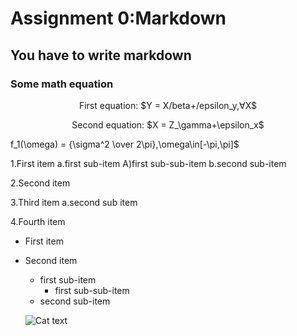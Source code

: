 # Assignment 0:Markdown

## You have to write markdown

### Some math equation 
<p align="center">First equation: $Y = X/beta+/epsilon_y,&forall;X$

<p align="center">Second equation: $X = Z_\gamma+\epsilon_x$

<o align="center">f_1(\omega) = {\sigma^2 \over 2\pi},\omega\in[-\pi,\pi]$

1.First item a.first sub-item A)first sub-sub-item b.second sub-item

2.Second item

3.Third item a.second sub item

4.Fourth item

* First item

* Second item
    
    * first sub-item
         * first sub-sub-item
    * second sub-item

    ![Cat text](Cat.jpg)
